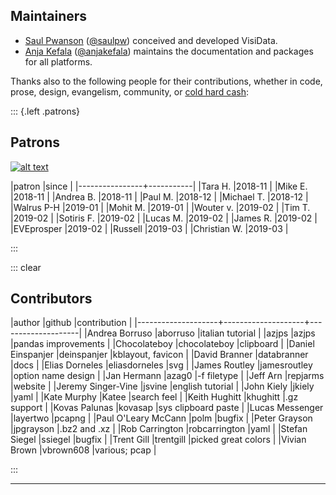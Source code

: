 ## Maintainers

- [Saul Pwanson](http://saul.pw) ([@saulpw](https://github.com/saulpw)) conceived and developed VisiData.
- [Anja Kefala](http://anja.kefala.info) ([@anjakefala](https://github.com/anjakefala)) maintains the documentation and packages for all platforms.

Thanks also to the following people for their contributions, whether in code, prose, design, evangelism, community, or [cold hard cash](https://www.patreon.com/saulpw):

::: {.left .patrons}

## Patrons

[![alt text][image]][hyperlink]

[hyperlink]: https://www.octoberswimmer.com/
[image]: /sponsors/october-swimmer.png


|patron          |since      |
|----------------+-----------|
|Tara H\.        |2018\-11   |
|Mike E\.        |2018\-11   |
|Andrea B\.      |2018\-11   |
|Paul M\.        |2018\-12   |
|Michael T\.     |2018\-12   |
|Walrus P\-H     |2019\-01   |
|Mohit M\.       |2019\-01   |
|Wouter v\.      |2019\-02   |
|Tim T\.         |2019\-02   |
|Sotiris F\.     |2019\-02   |
|Lucas M\.       |2019\-02   |
|James R\.       |2019\-02   |
|EVEprosper      |2019\-02   |
|Russell         |2019\-03   |
|Christian W\.   |2019\-03   |

:::

::: clear

## Contributors

|author              |github              |contribution        |
|--------------------+--------------------+--------------------|
|Andrea Borruso      |aborruso            |italian tutorial    |
|azjps               |azjps               |pandas improvements |
|Chocolateboy        |chocolateboy        |clipboard           |
|Daniel Einspanjer   |deinspanjer         |kblayout, favicon   |
|David Branner       |databranner         |docs                |
|Elias Dorneles      |eliasdorneles       |svg                 |
|James Routley       |jamesroutley        |option name design  |
|Jan Hermann         |azag0               |\-f filetype        |
|Jeff Arn            |repjarms            |website             |
|Jeremy Singer\-Vine |jsvine              |english tutorial    |
|John Kiely          |jkiely              |yaml                |
|Kate Murphy         |Katee               |search feel         |
|Keith Hughitt       |khughitt            |\.gz support        |
|Kovas Palunas       |kovasap             |sys clipboard paste |
|Lucas Messenger     |layertwo            |pcapng              |
|Paul O'Leary McCann |polm                |bugfix              |
|Peter Grayson       |jpgrayson           |\.bz2 and \.xz      |
|Rob Carrington      |robcarrington       |yaml                |
|Stefan Siegel       |ssiegel             |bugfix              |
|Trent Gill          |trentgill           |picked great colors |
|Vivian Brown        |vbrown608           |various; pcap       |


:::

---
